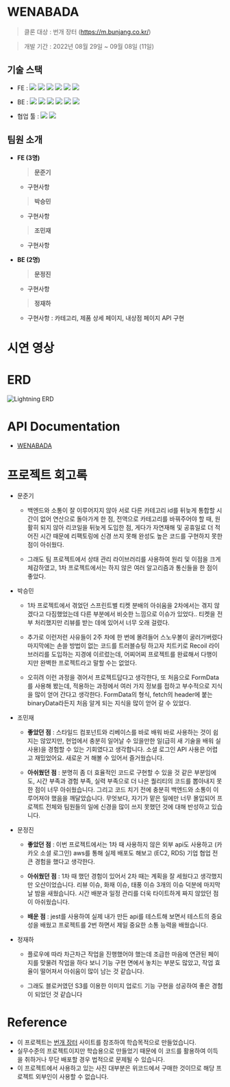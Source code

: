 # WENABADA
  > 클론 대상 : 번개 장터 (https://m.bunjang.co.kr/) </br>

  > 개발 기간 : 2022년 08월 29일 ~ 09월 08일 (11일) 

## 기술 스택
- FE : <img src="https://img.shields.io/badge/JavaScript-FFCA28?style=flat-square&logo=javascript&logoColor=white"/>
  <img src="https://img.shields.io/badge/React.js-58c3cc?style=flat-square&logo=React&logoColor=white"/>
  <img src="https://img.shields.io/badge/CRA-58c3cc?style=flat-square&logo=Create-React-App&logoColor=white"/>
  <img src="https://img.shields.io/badge/React Router Dom-gray?style=flat-square&logo=React-Router&logoColor=F6BB43"/>
  <img src="https://img.shields.io/badge/eslint-000066?style=flat-square&logo=eslint&logoColor=white"/>
  <img src="https://img.shields.io/badge/prettier-00CC00?style=flat-square&logo=eslint&logoColor=white"/>


- BE : 
<img src="https://img.shields.io/badge/JavaScript-FFCA28?style=flat-square&logo=javascript&logoColor=white"/> <img src="https://img.shields.io/badge/Node.js-008000?style=flat-square&logo=Node.js&logoColor=white"/> <img src="https://img.shields.io/badge/Express-000080?style=flat-square&logo=Express&logoColor=white"/> <img src="https://img.shields.io/badge/ MySQL8.0-6441a5?style=flat-square&logo=MySQL&logoColor=white"/>
  <img src="https://img.shields.io/badge/Postman-F6BB43?style=flat-square&logo=Postman&logoColor=white"/> <img src="https://img.shields.io/badge/AWS-232F3E?style=round&logo=Amazon%20AWS&logoColor=white"/>

- 협업 툴 : <img src="https://img.shields.io/badge/Slack-553830?style=flat-square&logo=Slack&logoColor=white"/> <img src="https://img.shields.io/badge/Trello-F6BB43?style=flat-square&logo=Trello&logoColor=white">



## 팀원 소개
- <b>FE (3명)</b>
  > **문준기** </br>
  - 구현사항 
  
  > **박승민** </br>
  - 구현사항
  
  > **조민재** </br>
  - 구현사항
  
- <b>BE (2명)</b>
  > **문정진** </br>
  - 구현사항 </br>
  
  > **정재하** </br>
  - 구현사항 : 카테고리, 제품 상세 페이지, 내상점 페이지 API 구현</br>
  


# 시연 영상


# ERD
![Lightning ERD](https://user-images.githubusercontent.com/99805929/189044097-ae6f1b58-f80b-498e-98d1-07e2aa9af6b0.png)


# API Documentation
- [WENABADA](https://documenter.getpostman.com/view/22699914/VVBQX9Cy)


# 프로젝트 회고록
- 문준기
  - 백엔드와 소통이 잘 이루어지지 않아 서로 다른 카테고리 id를 뒤늦게 통합할 시간이 없어 연산으로 돌아가게 한 점, 전역으로 카테고리를 바꿔주어야 할 때, 원활히 되지 않아 리코일을 뒤늦게 도입한 점, 게다가 자연재해 및 공휴일로 더 적어진 시간 때문에 리팩토링에 신경 쓰지 못해 완성도 높은 코드를 구현하지 못한 점이 아쉬웠다. 
  
  - 그래도 팀 프로젝트에서 상태 관리 라이브러리를 사용하여 원리 및 이점을 크게 체감하였고, 1차 프로젝트에서는 하지 않은 여러 알고리즘과 통신들을 한 점이 좋았다.

- 박승민
  - 1차 프로젝트에서 겪었던 스프린트별 티켓 분배의 아쉬움을 2차에서는 겪지 않겠다고 다짐했었는데 다른 부분에서 비슷한 느낌으로 이슈가 있었다.. 티켓을 전부 처리했지만 리뷰를 받는 데에 있어서 너무  오래 걸렸다. 
  
  - 추가로 이런저런 사유들이 2주 차에  한 번에 몰려들어 스노우볼이 굴러가버렸다 마지막에는 손쓸 방법이 없는 코드를 트러블슈팅 하고자 치트키로 Recoil 라이브러리를 도입하는 지경에 이르렀는데, 어찌어찌 프로젝트를 완료해서 다행이지만 완벽한 프로젝트라고 말할 수는 없었다. 
  
  - 오히려 이런 과정을 겪어서 프로젝트답다고 생각한다, 또 처음으로 FormData를 사용해 봤는데, 적용하는 과정에서 여러 가지 정보를 접하고 부수적으로 지식을 많이 얻어 간다고 생각한다. FormData의 형식, fetch의 header에 붙는 binaryData라든지 처음 알게 되는 지식을 많이 얻어 갈 수 있었다.

- 조민재
  - **좋았던 점** : 스타일드 컴포넌트와 리베이스를 바로 배워 바로 사용하는 것이 쉽지는 않았지만, 현업에서 충분히 일어날 수 있을만한 일(급히 새 기술을 배워 실사용)을 경험할 수 있는 기회였다고 생각합니다. 소셜 로그인 API 사용은 어렵고 재밌었어요. 새로운 거 해볼 수 있어서 즐거웠습니다. 
  
  - **아쉬웠던 점** : 분명히 좀 더 효율적인 코드로 구현할 수 있을 것 같은 부분임에도, 시간 부족과 경험 부족, 실력 부족으로 더 나은 퀄리티의 코드를 뽑아내지 못한 점이 너무 아쉬웠습니다. 그리고 코드 치기 전에 충분히 백엔드와 소통이 이루어져야 했음을 깨달았습니다. 
무엇보다, 자기가 맡은 일에만 너무 몰입되어 프로젝트 전체와 팀원들의 일에 신경을 많이 쓰지 못했던 것에 대해 반성하고 있습니다. 

- 문정진
  - **좋았던 점** : 이번 프로젝트에서는 1차 때 사용하지 않은 외부 api도 사용하고 (카카오 소셜 로그인) aws를 통해 실제 배포도 해보고 (EC2, RDS) 기업 협업 전 큰 경험을 했다고 생각한다.
  
  - **아쉬웠던 점** : 1차 때 했던 경험이 있어서 2차 때는 계획을 잘 세웠다고 생각했지만 오산이었습니다. 리뷰 이슈, 화재 이슈, 태풍 이슈 3개의 이슈 덕분에 마지막 날 밤을 새웠습니다. 시간 배분과 일정 관리를 더욱 타이트하게 짜지 않았던 점이 아쉬웠습니다.

  - **배운 점** : jest를 사용하여 실제 내가 만든 api를 테스트해 보면서 테스트의 중요성을 배웠고 프로젝트를 2번 하면서 제일 중요한 소통 능력을 배웠습니다.

- 정재하
  - 플로우에 따라 차근차근 작업을 진행했어야 했는데 조급한 마음에 연관된 페이지를 맞물려 작업을 하다 보니 기능 구현 면에서 놓치는 부분도 많았고, 작업 효율이 떨어져서 아쉬움이 많이 남는 것 같습니다. 
  
  - 그래도 블로커였던 S3를 이용한 이미지 업로드 기능 구현을 성공하여 좋은 경험이 되었던 것 같습니다 

# Reference

- 이 프로젝트는 [번개 장터](https://m.bunjang.co.kr/) 사이트를 참조하여 학습목적으로 만들었습니다.
- 실무수준의 프로젝트이지만 학습용으로 만들었기 때문에 이 코드를 활용하여 이득을 취하거나 무단 배포할 경우 법적으로 문제될 수 있습니다.
- 이 프로젝트에서 사용하고 있는 사진 대부분은 위코드에서 구매한 것이므로 해당 프로젝트 외부인이 사용할 수 없습니다.
